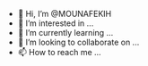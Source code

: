 - 👋 Hi, I’m @MOUNAFEKIH
- 👀 I’m interested in ...
- 🌱 I’m currently learning ...
- 💞️ I’m looking to collaborate on ...
- 📫 How to reach me ...

<!---
MOUNAFEKIH/MOUNAFEKIH is a ✨ special ✨ repository because its `README.md` (this file) appears on your GitHub profile.
You can click the Preview link to take a look at your changes.
--->
